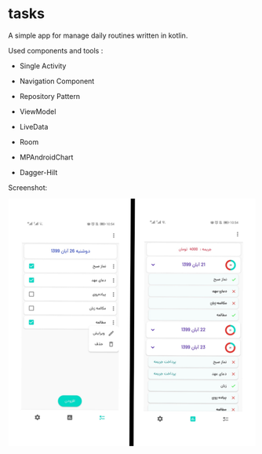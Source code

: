 # tasks
A simple app for manage daily routines written in kotlin.

Used components and tools :

* Single Activity

* Navigation Component

* Repository Pattern

* ViewModel

* LiveData

* Room

* MPAndroidChart

* Dagger-Hilt

Screenshot:

![alt text](https://github.com/AbbasAtaei1991/tasks/blob/master/screenshots/1.jpg?raw=true)
